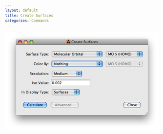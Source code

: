 ```yaml
---
layout: default
title: Create Surfaces
categories: Commands
---
```




![](/images/Surfaces.png)



